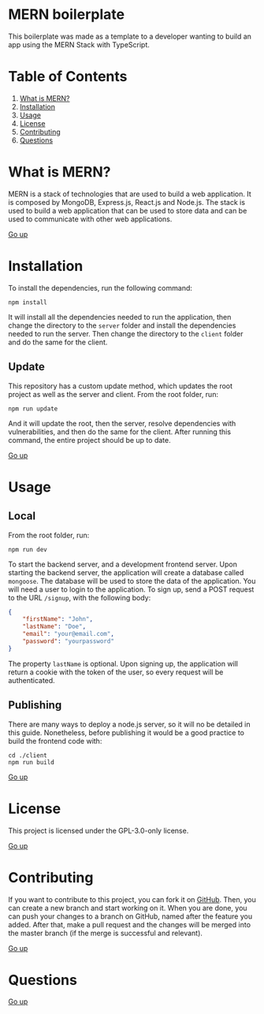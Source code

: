 # MERN boilerplate

This boilerplate was made as a template to a developer wanting to build an app using the MERN Stack with TypeScript.

# Table of Contents

1. [What is MERN?](#what-is-mern)
1. [Installation](#installation)
1. [Usage](#usage)
1. [License](#license)
1. [Contributing](#contributing)
1. [Questions](#questions)

# What is MERN?

MERN is a stack of technologies that are used to build a web application. It is composed by MongoDB, Express.js, React.js and Node.js. The stack is used to build a web application that can be used to store data and can be used to communicate with other web applications.

[Go up](#table-of-contents)

# Installation

To install the dependencies, run the following command:

```
npm install
```

It will install all the dependencies needed to run the application, then change the directory to the `server` folder and install the dependencies needed to run the server. Then change the directory to the `client` folder and do the same for the client.

## Update

This repository has a custom update method, which updates the root project as well as the server and client. From the root folder, run:

```
npm run update
```

And it will update the root, then the server, resolve dependencies with vulnerabilities, and then do the same for the client. After running this command, the entire project should be up to date.

[Go up](#table-of-contents)

# Usage

## Local

From the root folder, run:

```
npm run dev
```

To start the backend server, and a development frontend server. Upon starting the backend server, the application will create a database called `mongoose`. The database will be used to store the data of the application. You will need a user to login to the application. To sign up, send a POST request to the URL `/signup`, with the following body:

```json
{
    "firstName": "John",
    "lastName": "Doe",
    "email": "your@email.com",
    "password": "yourpassword"
}
```

The property `lastName` is optional. Upon signing up, the application will return a cookie with the token of the user, so every request will be authenticated.

## Publishing

There are many ways to deploy a node.js server, so it will no be detailed in this guide. Nonetheless, before publishing it would be a good practice to build the frontend code with:

```
cd ./client
npm run build
```

[Go up](#table-of-contents)

# License

This project is licensed under the GPL-3.0-only license.

[Go up](#table-of-contents)

# Contributing

If you want to contribute to this project, you can fork it on [GitHub](https://github.com/AdrianCarreno/MERN-Boilerplate). Then, you can create a new branch and start working on it. When you are done, you can push your changes to a branch on GitHub, named after the feature you added. After that, make a pull request and the changes will be merged into the master branch (if the merge is successful and relevant).

[Go up](#table-of-contents)

# Questions

[Go up](#table-of-contents)
